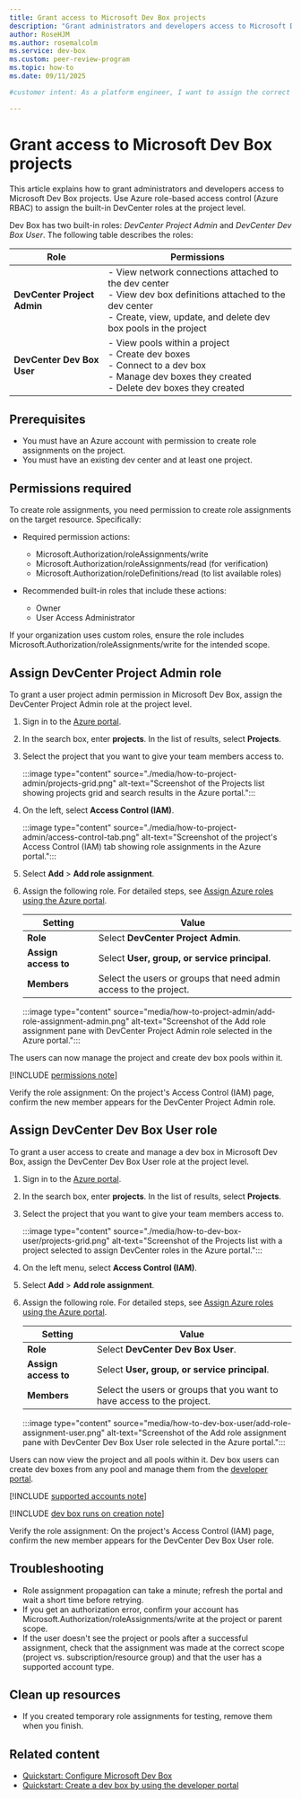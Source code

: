 ```yaml
---
title: Grant access to Microsoft Dev Box projects
description: "Grant administrators and developers access to Microsoft Dev Box projects by assigning DevCenter roles at the project level."
author: RoseHJM
ms.author: rosemalcolm
ms.service: dev-box
ms.custom: peer-review-program
ms.topic: how-to
ms.date: 09/11/2025

#customer intent: As a platform engineer, I want to assign the correct roles so that team members can manage projects and create dev boxes.

---
```


# Grant access to Microsoft Dev Box projects

This article explains how to grant administrators and developers access to Microsoft Dev Box projects. Use Azure role-based access control (Azure RBAC) to assign the built-in DevCenter roles at the project level.

Dev Box has two built-in roles: *DevCenter Project Admin* and *DevCenter Dev Box User*. The following table describes the roles:

| Role                        | Permissions                                                                                           |
|-----------------------------|-------------------------------------------------------------------------------------------------------|
| **DevCenter Project Admin** | - View network connections attached to the dev center<br>- View dev box definitions attached to the dev center<br>- Create, view, update, and delete dev box pools in the project |
| **DevCenter Dev Box User**  | - View pools within a project<br>- Create dev boxes<br>- Connect to a dev box<br>- Manage dev boxes they created<br>- Delete dev boxes they created |

## Prerequisites

- You must have an Azure account with permission to create role assignments on the project. 
- You must have an existing dev center and at least one project.

## Permissions required

To create role assignments, you need permission to create role assignments on the target resource. Specifically:

- Required permission actions:
  - Microsoft.Authorization/roleAssignments/write
  - Microsoft.Authorization/roleAssignments/read (for verification)
  - Microsoft.Authorization/roleDefinitions/read (to list available roles)

- Recommended built-in roles that include these actions:
  - Owner
  - User Access Administrator

If your organization uses custom roles, ensure the role includes Microsoft.Authorization/roleAssignments/write for the intended scope.

## Assign DevCenter Project Admin role

To grant a user project admin permission in Microsoft Dev Box, assign the DevCenter Project Admin role at the project level.

1. Sign in to the [Azure portal](https://portal.azure.com).

1. In the search box, enter **projects**. In the list of results, select **Projects**.

1. Select the project that you want to give your team members access to.

   :::image type="content" source="./media/how-to-project-admin/projects-grid.png" alt-text="Screenshot of the Projects list showing projects grid and search results in the Azure portal.":::

1. On the left, select **Access Control (IAM)**.

   :::image type="content" source="./media/how-to-project-admin/access-control-tab.png" alt-text="Screenshot of the project's Access Control (IAM) tab showing role assignments in the Azure portal.":::

1. Select **Add** > **Add role assignment**.

1. Assign the following role. For detailed steps, see [Assign Azure roles using the Azure portal](/azure/role-based-access-control/role-assignments-portal).

   | Setting | Value |
   | --- | --- |
   | **Role** | Select **DevCenter Project Admin**. |
   | **Assign access to** | Select **User, group, or service principal**. |
   | **Members** | Select the users or groups that need admin access to the project. |

   :::image type="content" source="media/how-to-project-admin/add-role-assignment-admin.png" alt-text="Screenshot of the Add role assignment pane with DevCenter Project Admin role selected in the Azure portal.":::

The users can now manage the project and create dev box pools within it.

[!INCLUDE [permissions note](./includes/note-permission-to-create-dev-box.md)]

Verify the role assignment: On the project's Access Control (IAM) page, confirm the new member appears for the DevCenter Project Admin role.

## Assign DevCenter Dev Box User role

To grant a user access to create and manage a dev box in Microsoft Dev Box, assign the DevCenter Dev Box User role at the project level.

1. Sign in to the [Azure portal](https://portal.azure.com).

1. In the search box, enter **projects**. In the list of results, select **Projects**.

1. Select the project that you want to give your team members access to.

   :::image type="content" source="./media/how-to-dev-box-user/projects-grid.png" alt-text="Screenshot of the Projects list with a project selected to assign DevCenter roles in the Azure portal.":::

1. On the left menu, select **Access Control (IAM)**.

1. Select **Add** > **Add role assignment**.

1. Assign the following role. For detailed steps, see [Assign Azure roles using the Azure portal](/azure/role-based-access-control/role-assignments-portal).

   | Setting | Value |
   | --- | --- |
   | **Role** | Select **DevCenter Dev Box User**. |
   | **Assign access to** | Select **User, group, or service principal**. |
   | **Members** | Select the users or groups that you want to have access to the project. |

   :::image type="content" source="media/how-to-dev-box-user/add-role-assignment-user.png" alt-text="Screenshot of the Add role assignment pane with DevCenter Dev Box User role selected in the Azure portal.":::

Users can now view the project and all pools within it. Dev box users can create dev boxes from any pool and manage them from the [developer portal](https://aka.ms/devbox-portal).

[!INCLUDE [supported accounts note](./includes/note-supported-accounts.md)]

[!INCLUDE [dev box runs on creation note](./includes/note-dev-box-runs-on-creation.md)]

Verify the role assignment: On the project's Access Control (IAM) page, confirm the new member appears for the DevCenter Dev Box User role.

## Troubleshooting

- Role assignment propagation can take a minute; refresh the portal and wait a short time before retrying.
- If you get an authorization error, confirm your account has Microsoft.Authorization/roleAssignments/write at the project or parent scope.
- If the user doesn't see the project or pools after a successful assignment, check that the assignment was made at the correct scope (project vs. subscription/resource group) and that the user has a supported account type.

## Clean up resources

- If you created temporary role assignments for testing, remove them when you finish.

## Related content

- [Quickstart: Configure Microsoft Dev Box](quickstart-configure-dev-box-service.md)
- [Quickstart: Create a dev box by using the developer portal](quickstart-create-dev-box.md)

